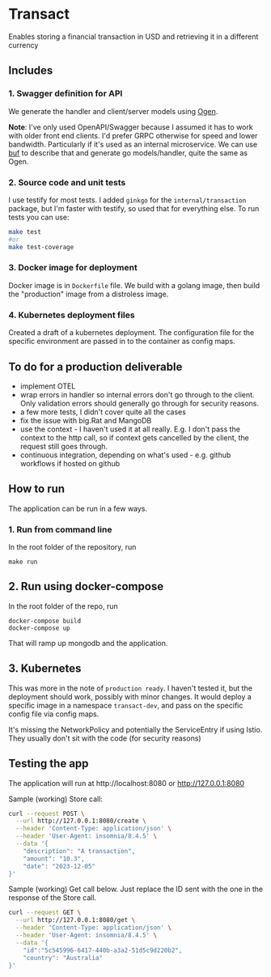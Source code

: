 # Transact
Enables storing a financial transaction in USD and retrieving it in a different currency

## Includes
### 1. Swagger definition for API
We generate the handler and client/server models using [Ogen](https://ogen.dev/).

**Note**: I've only used OpenAPI/Swagger because I assumed it has to work with older front end clients.
I'd prefer GRPC otherwise for speed and lower bandwidth. Particularly if it's used as an internal microservice. We can use [buf](https://buf.build/) to describe that and generate go models/handler, quite the same as Ogen.

### 2. Source code and unit tests
I use testify for most tests. I added `ginkgo` for the `internal/transaction` package, but I'm faster with testify, so used that for everything else.
To run tests you can use:

```bash
make test
#or
make test-coverage
```


### 3. Docker image for deployment
Docker image is in `Dockerfile` file. We build with a golang image, then build the "production" image from a distroless image.

### 4. Kubernetes deployment files
Created a draft of a kubernetes deployment. The configuration file for the specific environment are passed in to the container as config maps.

## To do for a production deliverable
- implement OTEL
- wrap errors in handler so internal errors don't go through to the client. Only validation errors should generally go through for security reasons.
- a few more tests, I didn't cover quite all the cases
- fix the issue with big.Rat and MangoDB
- use the context - I haven't used it at all really. E.g. I don't pass the context to the http call, so if context gets cancelled by the client, the request still goes through.
- continuous integration, depending on what's used - e.g. github workflows if hosted on github

## How to run
The application can be run in a few ways.

### 1. Run from command line
In the root folder of the repository, run

```
make run
```

## 2. Run using docker-compose
In the root folder of the repo, run

```
docker-compose build
docker-compose up
```

That will ramp up mongodb and the application.

## 3. Kubernetes
This was more in the note of `production ready`. I haven't tested it, but the deployment should work, possibly with minor changes. It would deploy a specific image in a namespace `transact-dev`, and pass on the specific config file via config maps.

It's missing the NetworkPolicy and potentially the ServiceEntry if using Istio. They usually don't sit with the code (for security reasons)

## Testing the app
The application will run at http://localhost:8080 or http://127.0.0.1:8080

Sample (working) Store call:
```bash
curl --request POST \
  --url http://127.0.0.1:8080/create \
  --header 'Content-Type: application/json' \
  --header 'User-Agent: insomnia/8.4.5' \
  --data '{
	"description": "A transaction",
	"amount": "10.3",
	"date": "2023-12-05"
}'
```

Sample (working) Get call below. Just replace the ID sent with the one in the response of the Store call.
```bash
curl --request GET \
  --url http://127.0.0.1:8080/get \
  --header 'Content-Type: application/json' \
  --header 'User-Agent: insomnia/8.4.5' \
  --data '{
	"id":"5c545996-6417-440b-a3a2-51d5c9d220b2",
	"country": "Australia"
}'
```